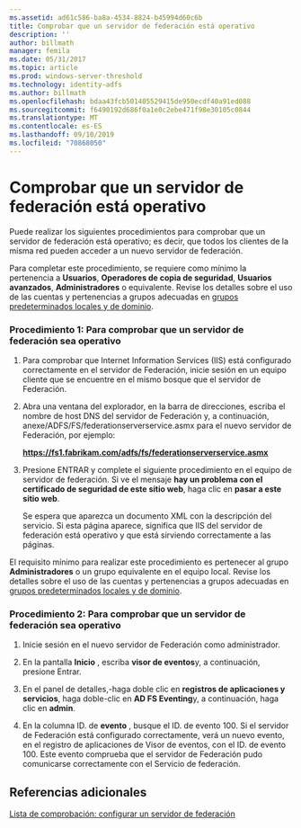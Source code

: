 ```yaml
---
ms.assetid: ad61c586-ba8a-4534-8824-b45994d60c6b
title: Comprobar que un servidor de federación está operativo
description: ''
author: billmath
manager: femila
ms.date: 05/31/2017
ms.topic: article
ms.prod: windows-server-threshold
ms.technology: identity-adfs
ms.author: billmath
ms.openlocfilehash: bdaa43fcb501405529415de950ecdf40a91ed088
ms.sourcegitcommit: f6490192d686f0a1e0c2ebe471f98e30105c0844
ms.translationtype: MT
ms.contentlocale: es-ES
ms.lasthandoff: 09/10/2019
ms.locfileid: "70868050"
---
```

# <a name="verify-that-a-federation-server-is-operational"></a>Comprobar que un servidor de federación está operativo


Puede realizar los siguientes procedimientos para comprobar que un servidor de federación está operativo; es decir, que todos los clientes de la misma red pueden acceder a un nuevo servidor de federación.  
  
Para completar este procedimiento, se requiere como mínimo la pertenencia a **Usuarios**, **Operadores de copia de seguridad**, **Usuarios avanzados**, **Administradores** o equivalente.  Revise los detalles sobre el uso de las cuentas y pertenencias a grupos adecuadas en [grupos predeterminados locales y de dominio](https://go.microsoft.com/fwlink/?LinkId=83477).   
  
### <a name="procedure-1-to-verify-that-a-federation-server-is-operational"></a>Procedimiento 1: Para comprobar que un servidor de federación sea operativo  
  
1.  Para comprobar que Internet Information Services \(IIS\) está configurado correctamente en el servidor de Federación, inicie sesión en un equipo cliente que se encuentre en el mismo bosque que el servidor de Federación.  
  
2.  Abra una ventana del explorador, en la barra de direcciones, escriba el nombre de host DNS del servidor de Federación y, a continuación, anexe/ADFS/FS/federationserverservice.asmx para el nuevo servidor de Federación, por ejemplo:  
  
    **https://fs1.fabrikam.com/adfs/fs/federationserverservice.asmx**  
  
3.  Presione ENTRAR y complete el siguiente procedimiento en el equipo de servidor de federación. Si ve el mensaje **hay un problema con el certificado de seguridad de este sitio web**, haga clic en **pasar a este sitio web**.  
  
    Se espera que aparezca un documento XML con la descripción del servicio. Si esta página aparece, significa que IIS del servidor de federación está operativo y que está sirviendo correctamente a las páginas.  
  
El requisito mínimo para realizar este procedimiento es pertenecer al grupo **Administradores** o un grupo equivalente en el equipo local.  Revise los detalles sobre el uso de las cuentas y pertenencias a grupos adecuadas en [grupos predeterminados locales y de dominio](https://go.microsoft.com/fwlink/?LinkId=83477).   
  
### <a name="procedure-2-to-verify-that-a-federation-server-is-operational"></a>Procedimiento 2: Para comprobar que un servidor de federación sea operativo  
  
1.  Inicie sesión en el nuevo servidor de Federación como administrador.  
  
2.  En la pantalla **Inicio** , escriba **visor de eventos**y, a continuación, presione Entrar.  
  
3.  En el panel de detalles,\-haga doble clic en **registros de aplicaciones y servicios**, haga doble\-clic en **AD FS Eventing**y, a continuación, haga clic en **admin**.  
  
4.  En la columna ID. de **evento** , busque el ID. de evento 100. Si el servidor de Federación está configurado correctamente, verá un nuevo evento, en el registro de aplicaciones de Visor de eventos, con el ID. de evento 100. Este evento comprueba que el servidor de Federación pudo comunicarse correctamente con el Servicio de federación.  
  
## <a name="additional-references"></a>Referencias adicionales  
[Lista de comprobación: configurar un servidor de federación](Checklist--Setting-Up-a-Federation-Server.md)  
  

